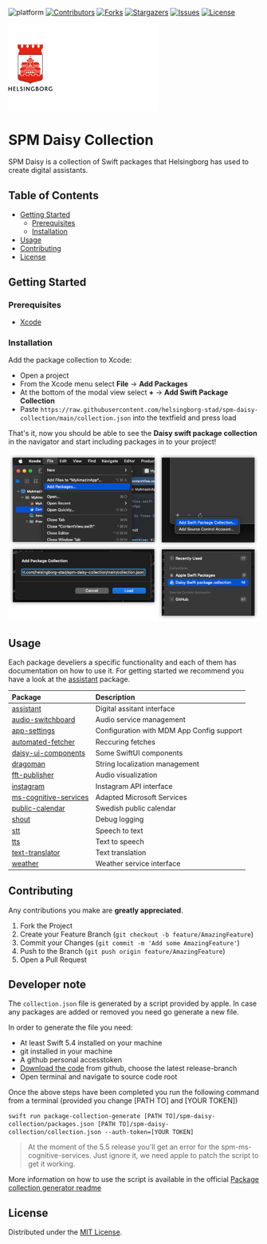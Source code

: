 <!-- HEADS UP! To avoid retyping too much info. Do a search and replace with your text editor for the following:
repo_name, project_name -->

<!-- SHIELDS -->
![platform][platform-shield]
[![Contributors][contributors-shield]][contributors-url]
[![Forks][forks-shield]][forks-url]
[![Stargazers][stars-shield]][stars-url]
[![Issues][issues-shield]][issues-url]
[![License][license-shield]][license-url]

<p>
  <a href="https://github.com/helsingborg-stad/spm-daisy-collection">
    <img src="hbg-github-logo-combo.png" alt="Logo" width="300">
  </a>
</p>

# SPM Daisy Collection
SPM Daisy is a collection of Swift packages that Helsingborg has used to create digital assistants.

## Table of Contents
- [Getting Started](#getting-started)
  - [Prerequisites](#prerequisites)
  - [Installation](#installation)
- [Usage](#usage)
- [Contributing](#contributing)
- [License](#license)


## Getting Started

### Prerequisites

* [Xcode](https://developer.apple.com/xcode/)

### Installation
Add the package collection to Xcode:
- Open a project
- From the Xcode menu select **File** -> **Add Packages**
- At the bottom of the modal view select **+** -> **Add Swift Package Collection**
- Paste `https://raw.githubusercontent.com/helsingborg-stad/spm-daisy-collection/main/collection.json` into the textfield and press load

That's it, now you should be able to see the **Daisy swift package collection** in the navigator and start including packages in to your project!

![Add colletion in xcode](xcode-add-collection.png)


## Usage
Each package develiers a specific functionality and each of them has documentation on how to use it. For getting started we recommend you have a look at the [assistant](https://github.com/helsingborg-stad/spm-assistant) package.

| Package | Description |
|:--|:--|
| [assistant](https://github.com/helsingborg-stad/spm-assistant)                          | Digital assitant interface
| [audio-switchboard](https://github.com/helsingborg-stad/spm-audio-switchboard)          | Audio service management
| [app-settings](https://github.com/helsingborg-stad/spm-app-settings)                    | Configuration with MDM App Config support
| [automated-fetcher](https://github.com/helsingborg-stad/spm-automated-fetcher)          | Reccuring fetches
| [daisy-ui-components](https://github.com/helsingborg-stad/spm-daisy-ui-components)      | Some SwiftUI components
| [dragoman](https://github.com/helsingborg-stad/spm-dragoman)                            | String localization management
| [fft-publisher](https://github.com/helsingborg-stad/spm-fft-publisher)                  | Audio visualization
| [instagram](https://github.com/helsingborg-stad/spm-instagram)                          | Instagram API interface
| [ms-cognitive-services](https://github.com/helsingborg-stad/spm-ms-cognitive-services)  | Adapted Microsoft Services
| [public-calendar](https://github.com/helsingborg-stad/spm-public-calendar)              | Swedish public calendar
| [shout](https://github.com/helsingborg-stad/spm-shout)                                  | Debug logging
| [stt](https://github.com/helsingborg-stad/spm-stt)                                      | Speech to text
| [tts](https://github.com/helsingborg-stad/spm-tts)                                      | Text to speech
| [text-translator](https://github.com/helsingborg-stad/spm-text-translator)              | Text translation
| [weather](https://github.com/helsingborg-stad/spm-weather)                              | Weather service interface

## Contributing
Any contributions you make are **greatly appreciated**.

1. Fork the Project
2. Create your Feature Branch (`git checkout -b feature/AmazingFeature`)
3. Commit your Changes (`git commit -m 'Add some AmazingFeature'`)
4. Push to the Branch (`git push origin feature/AmazingFeature`)
5. Open a Pull Request

## Developer note
The `collection.json` file is generated by a script provided by apple. In case any packages are added or removed you need go generate a new file.

In order to generate the file you need:
- At least Swift 5.4 installed on your machine
- git installed in your machine
- A github personal accesstoken
- [Download the code][package-collection-generator-sourcecode] from github, choose the latest release-branch
- Open terminal and navigate to source code root

Once the above steps have been completed you run the following command from a terminal (provided you change [PATH TO] and [YOUR TOKEN])
```
swift run package-collection-generate [PATH TO]/spm-daisy-collection/packages.json [PATH TO]/spm-daisy-collection/collection.json --auth-token=[YOUR TOKEN]
```

> At the moment of the 5.5 release you'll get an error for the spm-ms-cognitive-services. Just ignore it, we need apple to patch the script to get it working.

More information on how to use the script is available in the official [Package collection generator readme][package-collection-generator-readme]

## License

Distributed under the [MIT License][license-url].



<!-- MARKDOWN LINKS & IMAGES -->
<!-- https://www.markdownguide.org/basic-syntax/#reference-style-links -->
[contributors-shield]: https://img.shields.io/github/contributors/helsingborg-stad/spm-daisy-collection.svg?style=flat-square
[contributors-url]: https://github.com/helsingborg-stad/spm-daisy-collection/graphs/contributors
[forks-shield]: https://img.shields.io/github/forks/helsingborg-stad/spm-daisy-collection.svg?style=flat-square
[forks-url]: https://github.com/helsingborg-stad/spm-daisy-collection/network/members
[stars-shield]: https://img.shields.io/github/stars/helsingborg-stad/spm-daisy-collection.svg?style=flat-square
[stars-url]: https://github.com/helsingborg-stad/spm-daisy-collection/stargazers
[issues-shield]: https://img.shields.io/github/issues/helsingborg-stad/spm-daisy-collection.svg?style=flat-square
[issues-url]: https://github.com/helsingborg-stad/spm-daisy-collection/issues
[license-shield]: https://img.shields.io/github/license/helsingborg-stad/spm-daisy-collection.svg?style=flat-square
[license-url]: https://raw.githubusercontent.com/helsingborg-stad/spm-daisy-collection/main/LICENSE
[platform-shield]: https://img.shields.io/badge/platform-iOS-blue.svg?style=flat-square
[package-collection-generator-sourcecode]: https://github.com/apple/swift-package-collection-generator
[package-collection-generator-readme]: https://github.com/apple/swift-package-collection-generator/blob/5.5/Sources/PackageCollectionGenerator/README.md
